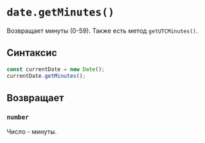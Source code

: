 # `date.getMinutes()`

Возвращает минуты (0-59). Также есть метод `getUTCMinutes()`.

## Синтаксис

```js
const currentDate = new Date();
currentDate.getMinutes();
```

## Возвращает

### `number`

Число - минуты.
